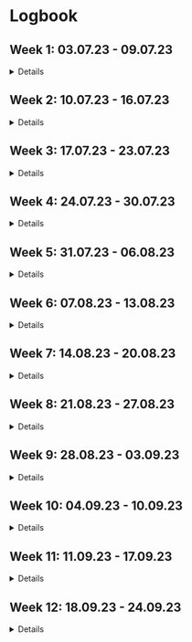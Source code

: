 # Logbook


## Week 1: 03.07.23 - 09.07.23

<details>

I transformed the dataset in the `.root` format into other formats which can be manipulated inside Python. I also preprocessed the dataset in a certain way (not necessarily final). I visualized the dataset and what we wanted to predict.

We used a particular dataset with 6 million entries and is over 1 gb in size. We are in a regression problem and want to predict photon rates from other measurements (magnetic field, latitude, longitude, cosmic rates etc.).

### Summary
- Getting started with [ROOT CERN](https://root.cern/) because the data `Allaux_Bfield.root` is in `.root` format:
	- A few keywords related to ROOT: profile histogram, colz, TTree.
- Tried reproducing in ROOT, different plots Nicolas Produit showed me (profile histograms,
sum of cosmic rates over the whole mission for different latitudes, longitudes etc.).
- Tried using FFT in ROOT but had errors (even when using their [example](https://root.cern/doc/master/FFT_8C.html)).
- Tried to install missing dependencies (e.g FFTW3) but it didn't solve the errors
- Therefore, started to look at Python libraries: [uproot](https://uproot.readthedocs.io/en/latest/basic.html), [ROOT or PyROOT](https://root.cern/manual/python/), and [root_numpy](http://scikit-hep.org/root_numpy/start.html).
- As they were complications with PyROOT and root\_numpy, I chose to continue with uproot.

- Created functions to import `.root` files into pandas dataframes.
- Preprocessed the data `Allaux_Bfield.root` (dataset not in the GitHub but see [this notebook for more information](https://github.com/Zenchiyu/POLAR-background-prediction/blob/develop/notebooks/exploring_polar_data.ipynb) and [this notebook](https://github.com/Zenchiyu/POLAR-background-prediction/blob/develop/notebooks/dataset.ipynb)) where I, for instance:
	- "quantized" the data so that the examples are at round seconds (each two seconds). Note that there are missing data so examples are not necessarily at equidistant times.
	- ignored/removed part of the data so that we work with a subset (e.g. keep data after the period in which astronauts went onboard the space lab)
- Applied FFT on the time series: `sum_fe_rate` against "quantized" time (this is called the light curve). Note that because there can be some missing data, it's not completely correct to use FFT. However, due to the [orbital period of the Tiangong-2 space lab](https://en.wikipedia.org/wiki/Tiangong-2), Earth's rotation, etc., there are seasonalities involved and we could still observe a spike around "per 1 hour 30" frequency in the magnitude spectrum of the light curve.

- Using the results of FFT, we want to perform some operations in the Fourier domain before reconstructing the light curve and using it as a target in our regression problem:
	- Started to code something in order to kill the spikes in the magnitude spectrum using two methods:
		- Using a box filter on the magnitude (but what window size should we use ? What padding method ?)
		- Applied linear regression in the "log x, log y" magnitude plot as the magnitude spectrum looked like some power law. We then wanted to use it to find the spikes before killing only the spikes (unfinished as we moved on to another idea, see next bullet point)
	- We stopped trying to kill the spikes and started to think about killing low frequencies instead as we're mostly interested in high frequencies
due to GRBs (Gamma Ray Bursts) which could cause visible spikes:
		- We manually chose a threshold based on the magnitude spectrum to kill some low frequencies as well as some spikes

- We won't necessarily use the reconstructed light curve as target
- Set up the GitHub project and pipenv

### (Future) Goals:
- To better understand how to split the data into train, validation test set.
- To try some simple model to predict `sum_fe_rate` from all the other measurements (magnetic field, latitude, longitude, etc.). It's as if
we're predicting a time series or sequence using multiple time series or sequences.

</details>

## Week 2: 10.07.23 - 16.07.23

<details>

- `fe_rate` contains $25$ values representing photon rates from different modules but `rate` contains $12$ values representing photon rates for different "energies" (but I don't know what they are as I'm not the expert).
- We used linear regression for two datasets, the one from last week as well as a new one `fm_rate`. Therefore we also loaded `fm_rate`, preprocessed it etc.
- The datasets we use are not necessarily the final ones.
- For the data `fm_rate` inputted to the neural network, we tried with different features (e.g. all measurements except targets and `unix_time`).

### Summary:
- Visualized the Pearson correlation coefficient between the measurements (magnetic field, latitude, longitude, cosmic rates etc.) as well as with our target. Found that cosmic rates have quite some linear correlation with our photon rates (target) even though it's not sufficient!

- Applied linear regression (see this [notebook](https://github.com/Zenchiyu/POLAR-background-prediction/blob/develop/notebooks/linear_regression.ipynb)) using only cosmic rates in order to predict photon rates and found that, depending on how we split the dataset:
	- Take the whole dataset as the training set: We observe very good predictions (visually) except for some huge spikes (no validation, test set so it was already a bad thing to do)
	- Randomly shuffle the dataset then split 60 \% train, 20 \% validation, and 20 \% test. We ignore completely the temporal dependencies and work with data as if examples are i.i.d ..: We observe quiet "bad" validation set predictions (visually).

- We used another dataset `f1_rate` and applied similar steps as the dataset from last week. However, as there were missing things in this dataset, we stopped using it.
- We then started using another dataset `fm_rate` and applied similar steps as the dataset from previous week. Note however that this dataset comprises only about 60k examples, with intervals of about 60 seconds
between them (except for missing data or 'holes'). The `m` comes from "m"inute.

- Using that dataset (splitting it 60/20/20 for train, validation, and test after shuffling), we tried applying a simple fully connected neural network from sklearn using the base MLPRegressor but with 100 neurons in the hidden layer.
We moved on to two hidden layers with 100 neurons each (see this [notebook](https://github.com/Zenchiyu/POLAR-background-prediction/blob/develop/notebooks/fmrate_prediction.ipynb)). Instead of predicting the sum of rates obtained from each module, we try to predict each rate from "each energy" (`rate[i]` instead of `sum_fe_rate`)
- With a similar data split, we tried applying linear regression to predict `rate[0]` only using `sum_fe_cosmic`
- Even though **it's incorrect** to use the whole dataset, we used our trained model to predict over the whole dataset, the photon rates `rate[0]`.
- From them, we computed the residual plots (target-prediction), showed their histograms, and Gaussian fits of residuals.
- We also showed rescaled residual plots (target-prediction)/sqrt(target) ("pull" plot (particle physics jargon)), their histograms and modified Gaussian fits of "pulls". The modified Gaussian fit:

```
def find_std(data):
    low = -np.inf
    high = np.inf
    prev_std = np.inf
    std = np.std(data)
    mean = np.mean(data)
    
    while ~np.isclose(prev_std, std):
        # Update interval
        low = -3*std + mean
        high = 3*std + mean
        
        prev_std = std
        std = np.std(data[(data>low) & (data<high)])
        print(mean, std, low, high)
    return mean, std
```

was suggested by Nicolas Produit to ignore the "outliers" in the "pull histogram".

- Started learning about PyTorch, weights and biases and JAX.
- Issues installing JAX with GPU support on Windows (my desktop computer), therefore, stayed with Pytorch with GPU.
- Modified README.md by adding information about how to use pipenv and how to install it.

### (Future) Goals:
- To better understand how to split the data into train, validation test set for our application as they are maybe some 'issues' related to overfitting when we shuffle our data and pick train, validation, and test set where examples can be close to each other in time (or other measurements). We maybe want to also take into account temporal relationships.
- To try using more complex models to predict photon rates from all the other measurements (magnetic field, latitude, longitude, etc.). It's as if we're predicting a time series or sequence using multiple time series or sequences (something to explore).
- To try using PyTorch and GPUs

</details>


## Week 3: 17.07.23 - 23.07.23

<details>

### Summary

- Started writing logbook
- Connected to GPU (Quadro RTX 4000) of POLAR group. Can run my Python scripts remotely (and used tmux to run my codes without the need for my computer to be on).
- Started learning about "weights and biases" tool and using it for the first time ([Project's weights and biases](https://wandb.ai/stephane-nguyen/POLAR-background-prediction?workspace=user-stephane-nguyen)). 
Here's an example of a [run](https://wandb.ai/stephane-nguyen/POLAR-background-prediction/runs/1j329ps1?workspace=user-stephane-nguyen).
- Started writing the PyTorch code with GPU support (device) taking inspiration from https://github.com/eloialonso/iris project (started using Hydra for the first time too).
- Added code to save models, criteria and more
- Applied model on validation set and visualized prediction (over whole validation set)
- Further cleaning of code and added Python type hints (not for all files though)
- Can now save a general checkpoint at two different places; one as the last checkpoint and the other is attached to a date and run id (see checkpoints folder)
- Can now specify the number of neurons for each hidden layer directly inside the yaml config file.
- Removed pipenv, we no longer use pipenv. Modified README in consequence.
- Trained model again but on `nf1rate` (taking about 3 hours for training) with as target `rate[0]` (using all training examples, no additional filtering based on `rate_err[0]`) ([see wandb run](https://wandb.ai/stephane-nguyen/POLAR-background-prediction/runs/3zdzy861?workspace=user-stephane-nguyen)).
- Trained model again on "same" dataset but with as target `rate[0]/rate_err[0]` (filtered examples when cannot divide) ([see wandb run](https://wandb.ai/stephane-nguyen/POLAR-background-prediction/runs/3hevg2jy/overview?workspace=user-stephane-nguyen))
- Added more plots in `src/visualizer` where we can now plot the residual plot with its histogram.

### Comments

- Run:
```
python src/main.py
```
to run the training phase and log information in Weights and Biases.

- Run:
```
python src/main.py wandb.mode=disabled
```
to run the training phase without logging information into Weights and Biases.


### (Future) Goals:
- To better understand how to split the data into train, validation test set for our application as they are maybe some 'issues' related to overfitting when we shuffle our data and pick train, validation, and test set where examples can be close to each other in time (or other measurements). We maybe want to also take into account temporal relationships.
- To read more about predicting a time series or sequence using multiple time series or sequences (something to explore).
- To better understand Adam optimizer, different parts of what I've used in general.
- To better understand or to learn more about Hydra
- To use W&B artifacts for datasets. Need to version datasets as I can work with different datasets
- To learn more about regularization, dropout, batch normalization
- To learn more about W&B sweeps and add more log information.

</details>

## Week 4: 24.07.23 - 30.07.23

<details>

### Summary

- Exploring the 55 GRBs (from [Overview_of_the_GRB_observation_by_POLAR's paper](https://www.researchgate.net/profile/Yuanhao-Wang-8/publication/326811280_Overview_of_the_GRB_observation_by_POLAR/links/5cfe12c0a6fdccd1308f8b32/Overview-of-the-GRB-observation-by-POLAR.pdf), after converting UTC to Unix time) and comparing them to our dataset:

<p align="center">
<img src="https://github.com/Zenchiyu/POLAR-background-prediction/assets/49496107/cd6024cc-37ed-4a7b-a8a2-774cd53c8a99" width=300>
</p>

We can observe that there are GRBs (in red) outside the time range (both to the left and the right) of our dataset (in blue)

- Only restricting to our time range, we're left with 25 GRBs:

<p align="center">
<img src="https://github.com/Zenchiyu/POLAR-background-prediction/assets/49496107/4013d962-4b2f-48ec-8bdc-09595a1a195d" width=300>
</p>

A closer look (+- 50 seconds windows):

<p align="center">
<img src="https://github.com/Zenchiyu/POLAR-background-prediction/assets/49496107/cf89a4da-2484-40db-bcdb-3b1e6400bf33" width=300>
</p>

Note that the one at the bottom-mid was within the period with no data.

- From the residual histogram (from applying our model to the validation set) and modified Gaussian fit, we highlighted the data points from the validation set having
their residual above 5 standard deviation:

<p align="center">
<img src="https://github.com/Zenchiyu/POLAR-background-prediction/assets/49496107/36a33a27-afde-4c81-9c8c-18b2d6b59ac9" width=300>
<img src="https://github.com/Zenchiyu/POLAR-background-prediction/assets/49496107/666e62c7-1f41-455a-a65a-bba77cbf6365" width=300>
</p>

We also showed in blue the full dataset (train + validation + test) even though we "shouldn't". There are 9980 red points.

- If we compare the red points with the 25 GRBs, we can only see $5$ red points. Moreover, we must remember the fact that we're showing red points that are from the validation set, not the full dataset.

<p align="center">
<img src="https://github.com/Zenchiyu/POLAR-background-prediction/assets/49496107/5890e455-8e5c-46c8-967c-8200274d9635" width=300>
</p>

- Fixed create_columns where it could try to create, for instance, a column based on a `data_df["<numerical value>"]` which was not intended.
- Added `filter_conditions` to the YAML and modified Python code to filter examples based on `filter_conditions`
- Ran the training phase with a filtered dataset where we only keep examples having `rate[0]/rate_err[0]` greater than 20. It gives this:

<p align="center">
<img src="https://github.com/Zenchiyu/POLAR-background-prediction/assets/49496107/094c849f-c217-4c35-a15a-df7e7768f6a6" width=300>
</p>

where again the red points come from the validation set and have residuals > 5 standard deviations (recall that when we say standard deviation, we talk about the modified one based on the modified Gaussian fit).

- Ran the training phase again but ignored +-100 seconds around the 25 GRBs. Also ignored them in the validation and test set but maybe shouldn't because we
no longer can compare the prediction for these +-100 seconds around the 25 GRBs with the real curve. We can't plot anymore the plot we've shown above. However, here's a zoomed-in version of what our model predicts in 4 arbitrary intervals of the validation set:

<p align="center">
<img src="https://github.com/Zenchiyu/POLAR-background-prediction/assets/49496107/af0b8810-d791-48cd-b480-175d0430049d" width=300>
</p>

`l` and `h` are indices. For instance, if `l=0`, then it means we show `h` first validation set examples (ordered by ascending time). In red we have the prediction, and in green, the validation set.

- By cleaning the code, I discovered that I was training on the validation set unintentionally, I fixed it and then ran the training phase again. I show below
the previous plot but with the fixed code:

<p align="center">
<img src="https://github.com/Zenchiyu/POLAR-background-prediction/assets/49496107/c01d11ab-cb09-494b-848e-ee38de9a73cf" width=300>
</p>

- Plotting prediction over train + validation set in red. In blue/cyan we have the training set and in green, we have the validation set

<p align="center">
<img src="https://github.com/Zenchiyu/POLAR-background-prediction/assets/49496107/c03301bb-a31f-40ea-8b93-ad6c9082882e" width=300>
</p>

We can observe that it doesn't overfit severely but it might still overfit...

- Started reading a bit about unsupervised learning anomaly detection with autoencoders and using the reconstruction error to detect anomalies:
	- https://keras.io/examples/timeseries/timeseries_anomaly_detection/
   	- https://towardsdatascience.com/using-lstm-autoencoders-on-multidimensional-time-series-data-f5a7a51b29a1
	- https://youtu.be/6S2v7G-OupA
- Started reading a bit about anomaly detection in general. I should maybe focus on semi-supervised anomaly detection:
	- https://ai.googleblog.com/2023/02/unsupervised-and-semi-supervised.html
	- https://arxiv.org/pdf/1906.02694.pdf
	- https://en.wikipedia.org/wiki/Anomaly_detection
> Semi-supervised anomaly detection techniques assume that some portion of the data is labelled. This may be any combination of the normal or anomalous data, but more often than not the techniques construct a model representing normal behavior from a given normal training data set, and then test the likelihood of a test instance to be generated by the model.
- Started reading a bit about time series regression. We need to analyze the auto-correlation function of residuals to see if there are correlated errors.
- Ran training for a different target; `rate[0]`. Also, instead of plotting the residuals, we plot the residuals divided by `rate_err[0]`. Filtering is the same as before and the plots have comparable/similar meanings to before (except for residuals and the target):


| | | |
|:-------------------------:|:-------------------------:|:-------------------------:|
|<img width="1604" src="https://github.com/Zenchiyu/POLAR-background-prediction/assets/49496107/0c1d6735-97d0-4cc8-936c-b7cbe0e75e36"> Prediction over validation set in red|<img width="1604" src="https://github.com/Zenchiyu/POLAR-background-prediction/assets/49496107/aaa0b2cb-029a-4209-9a62-605441d86c02"> A closer look at 4 intervals|<img width="1604" src="https://github.com/Zenchiyu/POLAR-background-prediction/assets/49496107/370f9273-84df-4054-ab96-421b6d1d14ea"> Prediction over train + val, closer look|
<img width="1604" src="https://github.com/Zenchiyu/POLAR-background-prediction/assets/49496107/7e32e010-39e7-48d7-bfe7-c03212fcc5cf"> `(rate[0]-pred)/rate_err[0]`|<img width="1604" src="https://github.com/Zenchiyu/POLAR-background-prediction/assets/49496107/78dbae85-7772-4ef1-ae54-c29258476c9c"> `(rate[0]-pred)/rate_err[0]` hist*|<img width="1604" src="https://github.com/Zenchiyu/POLAR-background-prediction/assets/49496107/cf6ee699-6720-49de-8d3b-c29805222a37"> zoomed-in version|

\*: x-axis label should be "pull".
<!-- https://gist.githubusercontent.com/trusktr/93175b620d47827ffdedbf52433e3b37/raw/e980fa9116cb28dfbdee0dc5c17adc5ed91df783/image-grid.md -->

- If we use our trained model and apply it to the full dataset (train + val + test) including the 25 GRBs we removed, we can observe these:


| | |
|:-------------------------:|:-------------------------:|
|<img width="1604" src="https://github.com/Zenchiyu/POLAR-background-prediction/assets/49496107/6ba9d6c8-9e5a-4a49-84d0-2637f0148ba6">|<img width="1604" src="https://github.com/Zenchiyu/POLAR-background-prediction/assets/49496107/37175a7a-a89b-49f9-a8ff-7d6f86cd77ba">*|
<img width="1604" src="https://github.com/Zenchiyu/POLAR-background-prediction/assets/49496107/20ea06bf-b93d-4929-af4d-b903ed388d1f">|<img width="1604" src="https://github.com/Zenchiyu/POLAR-background-prediction/assets/49496107/fdc21464-0c18-4945-b1af-b92f9ba5abec">|

\*: x-axis label should be "pull".

- Split differently the data in a periodical manner: train, validation, and test (120, 40, 40 data points) then train, validation, and test again (do it until no more data is left) (this time, the splitting is no longer random but there's still shuffling=True in the train loader and we still have 60 %, 20 %, 20 % split ratios):



| | | |
|:-------------------------:|:-------------------------:|:-------------------------:|
|<img width="1604" src="https://github.com/Zenchiyu/POLAR-background-prediction/assets/49496107/0bf32195-3438-4531-8e9f-06c4e42e2869"> Prediction over validation set in red|<img width="1604" src="https://github.com/Zenchiyu/POLAR-background-prediction/assets/49496107/aa2a6095-8394-42ee-bf2e-c34abf399326"> A closer look at 4 intervals|<img width="1604" src="https://github.com/Zenchiyu/POLAR-background-prediction/assets/49496107/ca7ba5a9-c478-426f-9b86-9984db41f205"> Prediction over train + val, a closer look|
<img width="1604" src="https://github.com/Zenchiyu/POLAR-background-prediction/assets/49496107/a2f37eaa-8b74-4bb7-99ad-f6652328ffb1"> `(rate[0]-pred)/rate_err[0]`|<img width="1604" src="https://github.com/Zenchiyu/POLAR-background-prediction/assets/49496107/9b82a87c-3dbc-4fc6-83ad-678234592213"> `(rate[0]-pred)/rate_err[0]` hist|<img width="1604" src="https://github.com/Zenchiyu/POLAR-background-prediction/assets/49496107/da6267bd-cd97-42fb-b094-a53b89f09260"> Losses (average mini-batch MSE loss)|

- We can show how the losses behave compared to before (violet: `periodical_split`, yellow: `random_split`):

<p align="center">
<img src="https://github.com/Zenchiyu/POLAR-background-prediction/assets/49496107/6d056ebd-b38a-4a0f-8db5-31d7236bc5a8" width=300>
</p>

And it shows more clearly the gap between train and validation losses.

- And if we use our trained model with this "periodical split" dataset and apply it to the full dataset (train + val + test) including the 25 GRBs we removed, we can observe these:


| | |
|:-------------------------:|:-------------------------:|
|<img width="1604" src="https://github.com/Zenchiyu/POLAR-background-prediction/assets/49496107/c9d6670e-25c0-4f62-a842-b176e3f2795c">|<img width="1604" src="https://github.com/Zenchiyu/POLAR-background-prediction/assets/49496107/4455e55e-de08-4554-b93b-4d6bdae5cb47">|
<img width="1604" src="https://github.com/Zenchiyu/POLAR-background-prediction/assets/49496107/d0a5370d-7d4d-4167-a08f-e8e9c0ece41c">|<img width="1604" src="https://github.com/Zenchiyu/POLAR-background-prediction/assets/49496107/08cd8e81-4239-40e4-aaf6-d9a32856c521">|


### (Future) Goals:
- To better understand how to split the data into train, validation test set for our application as they are maybe some 'issues' related to overfitting when we shuffle our data and pick train, validation, and test set where examples can be close to each other in time (or other measurements). We maybe want to also take into account
temporal relationships. There's maybe something called "overfitting in feature space".

- Some links on splitting but our goal is not to forecast but to predict the "present" from the "present" (or maybe even past but not yet):
	- https://stats.stackexchange.com/questions/346907/splitting-time-series-data-into-train-test-validation-sets
	- https://datascience.stackexchange.com/questions/91162/why-is-shuffling-timeseries-a-bad-thing
- To read more about predicting a time series or sequence using multiple time series or sequences (something to explore) (and correlated residuals):
	- https://otexts.com/fpp2/regression.html
	- https://ethz.ch/content/dam/ethz/special-interest/math/statistics/sfs/Education/Advanced%20Studies%20in%20Applied%20Statistics/course-material-1921/Zeitreihen/ATSA_Script_v200504.pdf (from page 133)
- To better understand Adam optimizer, different parts of what I've used in general.
- To better understand or to learn more about Hydra
- To use W&B artifacts for datasets. Need to version datasets as I can work with different datasets
- To learn more about regularization, dropout, batch normalization
- To add a "stagnation end condition" to my training loop
- Is it fine to apply prediction over the whole dataset and threshold residuals to see whether known GRBs are part of them ? (and what if we apply unsupervised learning outlier detection over the residuals ?)

</details>

## Week 5: 31.07.23 - 06.08.23

<details>

### Summary

- Discovered that all this time, I sorted time in descending order... By fixing it, it fixed the issue with `GRB_170114A` that was not detected by thresholding the residuals. Note that this fix didn't affect the trained model, it only affects the visualized results.

#### Plots with target: `rate[0]` and with correct time sorting:

| | | |
|:-------------------------:|:-------------------------:|:-------------------------:|
|<img width="1604" src="https://github.com/Zenchiyu/POLAR-background-prediction/assets/49496107/4d17bb6f-5bb9-4d0e-8bf5-657bb14e1e90"> Prediction over validation set in red|<img width="1604" src="https://github.com/Zenchiyu/POLAR-background-prediction/assets/49496107/22e4c5e0-3861-4bb2-bbb1-faf2f9e2a2c3"> A closer look at 4 intervals|<img width="1604" src="https://github.com/Zenchiyu/POLAR-background-prediction/assets/49496107/cb38a62f-35db-4f3d-82f5-576e14d0cae2"> Prediction over train + val, a closer look|
<img width="1604" src="https://github.com/Zenchiyu/POLAR-background-prediction/assets/49496107/edd18c95-419f-4c27-be63-5c9952b6da42"> `(rate[0]-pred)/rate_err[0]`|<img width="1604" src="https://github.com/Zenchiyu/POLAR-background-prediction/assets/49496107/329e7144-a314-49ff-9078-60b445961026"> `(rate[0]-pred)/rate_err[0]` hist|<img width="1604" src="https://github.com/Zenchiyu/POLAR-background-prediction/assets/49496107/da6267bd-cd97-42fb-b094-a53b89f09260"> Losses (average mini-batch MSE loss)|

- And if we use our trained model with this "periodical split" dataset and apply it to the full dataset (train + val + test) including the 25 GRBs we removed, we can observe these:


| | |
|:-------------------------:|:-------------------------:|
|<img width="1604" src="https://github.com/Zenchiyu/POLAR-background-prediction/assets/49496107/74501fd8-2a5f-4953-b7c3-ab83a00572f5">|<img width="1604" src="https://github.com/Zenchiyu/POLAR-background-prediction/assets/49496107/b99af059-a9f2-4e62-87bc-cfac49483514">|
<img width="1604" src="https://github.com/Zenchiyu/POLAR-background-prediction/assets/49496107/d407e4c5-381b-47d5-8bf2-373feddfa132"> 44553 red dots|<img width="1604" src="https://github.com/Zenchiyu/POLAR-background-prediction/assets/49496107/33c330d8-eb03-46aa-9f18-68623ef26a0e">|

#### Plots with target: `rate[0]/rate_err[0]` and with correct time sorting:

| | | |
|:-------------------------:|:-------------------------:|:-------------------------:|
|<img width="1604" src="https://github.com/Zenchiyu/POLAR-background-prediction/assets/49496107/343899fc-2bfe-4b03-ad97-685b3df9839d"> Prediction over validation set in red|<img width="1604" src="https://github.com/Zenchiyu/POLAR-background-prediction/assets/49496107/8a259a57-1a45-4997-8a52-5c16f04f47f2"> A closer look at 4 intervals|<img width="1604" src="https://github.com/Zenchiyu/POLAR-background-prediction/assets/49496107/452cea78-e06f-4eee-ab4e-a1ce96b09746"> Prediction over train + val, a closer look|
<img width="1604" src="https://github.com/Zenchiyu/POLAR-background-prediction/assets/49496107/96aaa31f-98ac-4a0e-91b8-4b859632d84f"> `(rate[0]/rate_err[0]-pred)`|<img width="1604" src="https://github.com/Zenchiyu/POLAR-background-prediction/assets/49496107/ff0bf20d-3671-41f3-a7c5-a66c0fce95cb"> `(rate[0]/rate_err[0]-pred)` hist|<img width="1604" src="https://github.com/Zenchiyu/POLAR-background-prediction/assets/49496107/b2355931-537f-4f9e-ba61-1ec0b5a29f16"> Losses (average mini-batch MSE loss)|

- And if we use our trained model with this "periodical split" dataset and apply it to the full dataset (train + val + test) including the 25 GRBs we removed, we can observe these:

| | |
|:-------------------------:|:-------------------------:|
|<img width="1604" src="https://github.com/Zenchiyu/POLAR-background-prediction/assets/49496107/13f43dbe-9551-4a64-aeb5-1f08e9882fb5">|<img width="1604" src="https://github.com/Zenchiyu/POLAR-background-prediction/assets/49496107/0d4b8857-fa19-4379-bf27-d79e5efe5d7e">|
<img width="1604" src="https://github.com/Zenchiyu/POLAR-background-prediction/assets/49496107/f8f22ef2-941f-4060-8246-307a3c66f089"> 38887 red dots|<img width="1604" src="https://github.com/Zenchiyu/POLAR-background-prediction/assets/49496107/f613704c-d6c3-4d6e-98cd-11f4be0acda7">|

#### Investigating whether I showed the correct 25 GRBs

- Started investigating whether I showed the correct 25 GRBs and whether the conversion from UTC to `unix_time` wasn't wrong. This is because a few of my plots of the 25 GRBs are "flat" and look more like background than GRB... We can compare with GRBs from https://www.astro.unige.ch/polar/grb-light-curves?page=2 (for example with GRB 170114B)

- Checked manually through a few GRBs whether I showed wrong intervals, and it seemed that the `unix_time` conversion from UTC was correct (I even checked by downloading a few root files and compared their `unix_time`'s to what I obtained and they matched)

- Via this manual check, I discovered that the target might be different than what is shown on the website, I'm maybe training using the wrong targets.. where GRBs are sometimes not visible, therefore, detection based on residual thresholding wouldn't be successful for them.

- Actually, it might be also due to the binning, the website shows much much more precise light curves. The binning maybe caused some GRBs to lose in amplitude compared to the background ?

#### Documentation
- Started cleaning a bit the logbook
- Started writing one of the two report: Industrial report

### (Future) Goals:
- To better understand how to split the data into train, validation test set for our application as they are maybe some 'issues' related to overfitting when we shuffle our data and pick train, validation, and test set where examples can be close to each other in time (or other measurements). We maybe want to also take into account
temporal relationships. There's maybe something called "overfitting in feature space".

- Some links on splitting but our goal is not to forecast but to predict the "present" from the "present" (or maybe even past but not yet):
	- https://stats.stackexchange.com/questions/346907/splitting-time-series-data-into-train-test-validation-sets
	- https://datascience.stackexchange.com/questions/91162/why-is-shuffling-timeseries-a-bad-thing
- To read more about predicting a time series or sequence using multiple time series or sequences (something to explore) (and correlated residuals):
	- https://otexts.com/fpp2/regression.html
	- https://ethz.ch/content/dam/ethz/special-interest/math/statistics/sfs/Education/Advanced%20Studies%20in%20Applied%20Statistics/course-material-1921/Zeitreihen/ATSA_Script_v200504.pdf (from page 133)
- To better understand Adam optimizer, different parts of what I've used in general.
- To better understand or to learn more about Hydra
- To use W&B artifacts for datasets. Need to version datasets as I can work with different datasets
- To learn more about regularization, dropout, batch normalization
- To learn more about W&B sweeps and add more log information.
- To add a "stagnation end condition" to my training loop
- Is it fine to apply prediction over the whole dataset and threshold residuals to see whether known GRBs are part of them? (and what if we apply unsupervised learning outlier detection over the residuals ?)
- ACF of residuals, report, legends in my plots, feature importance, better threshold.

</details>

## Week 6: 07.08.23 - 13.08.23

<details>

### Summary

- Fixed CUDA out-of-memory issue (which happened with my bigger model because it had more parameters on GPU):
	- Instead of directly loading the whole dataset into GPU (even before `__getitem__` in the PyTorch Dataset), I load it into GPU
one by one inside the `__getitem__` method (creating tensors on CUDA for each example)
	- `torch.no_grad()` in `visualizer.py` (and `./notebooks/results.ipynb`) significantly decreased the allocated memory size. See: https://discuss.pytorch.org/t/how-to-delete-a-tensor-in-gpu-to-free-up-memory/48879/15
- However, creating a tensor on GPU for each example and every time we call `__getitem__` led to $+3$ times worse training execution time (from 3 hours ETA to 10 hours ETA).
- To fix the 10 hours ETA, I no longer create PyTorch tensors on GPU and in `__getitem__` but create them on CPU and at initialization of the PyTorch Dataset. A subset is moved to GPU when needed (e.g. before a mini-batch is fed to the model). It's now taking 1 hour 40 min instead of 3 or 10 hours to train the model.

- Checking again [GRB 170219A](https://www.astro.unige.ch/polar/content/170219a). There's something wrong with the spikes and the GRBs in our dataset:
![image](https://github.com/Zenchiyu/POLAR-background-prediction/assets/49496107/2a7e2fa8-e9b6-4780-86b7-423c15dc822e)
![image](https://github.com/Zenchiyu/POLAR-background-prediction/assets/49496107/0998659b-2861-4a83-9a7d-85acab370bde)

- Added custom loss (weighted MSE where weights are like `1/rate_err**2`) (it takes longer to train our model due to the parts where we retrieve the weights,
the `1/rate_err**2`, 
- `__getitem__` now also returns the idx, therefore, I could obtain the indices of the data from the mini-batch and use them to retrieve the correct weights as said previously.
- Added multiple targets (not just `rate[0]`) (did not try if old config yaml still works..)
- Tried to change `find_moments` in `./src/visualizer.py` to deal with 2D arrays instead of 1D arrays but had some complications, so I went back to how it was before the change. I use loops to go through the different targets and independently obtain the `new_std`...
- Tried to clean the code and tried to not use the `data_df` Pandas DataFrame inside `PolarDataset` but couldn't completely. See next.
- Discovered that the `unix_time` feature, which was in double precision (in `.root` format), was quantized when stored inside a PyTorch Tensor. This is because the default precision of a PyTorch FloatTensor is single precision, 32 bits. It implies that some features/inputs maybe lost some precision when going from the Pandas DataFrame to the PyTorch Tensor.
- I therefore, kept the `data_df` Pandas DataFrame attribute in order to retrieve the `unix_time` when visualizing the results but I must remember about the single vs double precision as it can affect the predictions.
- I did not change the PyTorch tensors datatypes to float64 because of memory usage and training speed.
- I added `num_workers=4` and `pin_memory` in the arguments of my PyTorch DataLoaders (thanks to Eloi Alonso) and my training time went from about 2 hours 15 min to 1 hour 30 min.
- Tried training with mini-batch sizes of $256$ and `periodicity` $256$ (reminder: it was in `periodical` split type).

We show in orange the prediction and in blue the $rate[0]$. In red, we have our points above the threshold of 3 std (again, as a reminder, it's actually `new_std` based on a modified gaussian fit).

![image](https://github.com/Zenchiyu/POLAR-background-prediction/assets/49496107/08ef8d27-ee8b-4c5e-91dc-e222c131f7b4)

Residuals/error rate:

![image](https://github.com/Zenchiyu/POLAR-background-prediction/assets/49496107/ad2e1508-b8d2-4096-8512-619053ac1c94)

Our model also predicted other rates but we don't show them yet as there would be too many plots. We got:
```
Number of red points when thresholding using residuals/rate_errs (pull)
[39175 37358 74967 73827 64414 64942]

>>> new_std
array([1.3854719, 1.2320681, 1.3846753, 1.313497 , 1.5823889, 1.5771829],
      dtype=float32)
```

### Some interesting links:

- https://medium.com/syncedreview/how-to-train-a-very-large-and-deep-model-on-one-gpu-7b7edfe2d072
- https://pytorch.org/tutorials/recipes/recipes/tuning_guide.html#enable-asynchronous-data-loading-and-augmentation
- https://androidkt.com/pytorch-dataloader-set-pin_memory-to-true/
- https://discuss.pytorch.org/t/should-we-set-non-blocking-to-true/38234

### (Future) goals:
- Group the data above threshold (my red points) into groups/clusters (instead of looking at them individually, point by point)
- Clean code (especially `src/visualizer.py` and `notebooks/results.ipynb`), clean logebook, fix documentation with the config file
- Check that old config file still work with current code (e.g. when we had only one target and used MSELoss as criterion).

</details>


## Week 7: 14.08.23 - 20.08.23

<details>

### Summary
- Group the data above threshold (my red points) into groups/clusters (instead of looking at them individually, point by point). 
We show below, using a point for each cluster, the cluster length versus the cluster "integral" (sum of `rate[0]` for data in the cluster) where the threshold was set at $3$ std:

![image](https://github.com/Zenchiyu/POLAR-background-prediction/assets/49496107/1746aa7c-1dd5-4dd4-8792-ebaa26515d3b)

There are still $15068$ clusters but it's still better than looking at $39175$ points.

- Ran training with old config file in which the target was just `rate[0]/rate_err[0]` and the criterion with MSELoss (not weighted MSE Loss).
It gave very similar results but they were still different (it might be due to the fact that we want to predict smaller or higher values)
- Ran training with different `weight_decay` values from the Adam optimizer (L2 regularization). They seem to not help reduce the variance (reduce overfitting). I did not try (inverted) dropout yet. I don't want to try early stopping nor data augmentation. Note that I already normalized the inputs/features. I also did not try to tweak weight initialization (with for example Xavier or He initialization that are good with tanh and ReLU activation functions respectively, see [deep learning specialization on Coursera](https://www.coursera.org/learn/deep-neural-network/home/week/1).)

![W B Chart 8_16_2023, 2 22 05 PM](https://github.com/Zenchiyu/POLAR-background-prediction/assets/49496107/c1a82cf4-e6a9-4f1f-a50f-3cedde1bc46c)

With run names (or ids):
![W B Chart 8_16_2023, 2 22 05 PM(1)](https://github.com/Zenchiyu/POLAR-background-prediction/assets/49496107/15d56c35-f84f-4bba-98ef-14e21954d9b3)



- Learned more about Adam optimizer: it's a combination of RMSProp and Momentum (and includes bias correction). Essentially, it's doing two exponentially weighted moving averages, one on the gradients ("momentum" part) and one on the element-wise squared gradients ("RMSProp" part).
Intuitively, we can think of the "RMSProp" part as estimating the "variance" of the gradients and scale the steps in different directions accordingly.

- Learned that random sampling (not necessarily uniform, it could be uniform in log scale though, for instance for the beta in Momentum or alpha for the learning rate) when trying different hyperparamters can be useful.

- Didn't try batch normalization, it might be something to consider trying.

- Learned that what we're trying to do by plotting the residuals and where the predictions fail can be called "manual error analysis" but Andrew Ng only talks about classification tasks in which we can say whether we misclassified or not. What is usually done in regression ?
- Learned that I might need a second metric that captures what we want to do with the clusters or red points because the weighted MSE might not be enough.
- Learned that transfer learning cannot be used for tabular data (it is much more used in Computer Vision). Transfer learning is when we take a pretrained network, reuse the weights (can freeze them or not) and retrain a part of the network (either from the existing structure or new layers). Transfer learning is particularly useful when the task on which the pretrained network was trained has some similarities with the downstream task. Moreover, the upstream task should have used more data than the downstream task and the inputs for both tasks should be similar.
- Learned that what we're doing could be called "multi-task learning" as we can try to predict multiple output values (different rates).

</details>


## Week 8: 21.08.23 - 27.08.23

<details>

### Summary
- Ran training with a different split percentage: 98, 1, 1 (train, val, test) and it gave much much better validation loss as expected
(more training data, it can "reduce" overfitting). However, I still doubt about it.
- Ran again the training with the old small MLP with 3 hidden layers. Although the losses decrease more slowly than the bigger network, after a few epochs, they are very similar.
- Even though both losses are similar, clusters can change widely... it indicates us that we need another metric to track properties of these clusters.
- Learned a bit some basics about convolutional neural networks (because they can be used on time series):
	- convolution operations in CNNs are actually cross-correlations. Implicit ReLU after applying convolution
	- convolution over volumes (dimension >= 2D tensors)
  	- padding, striding
   	- pooling
   	- 1 x 1 convolution to reduce the depth/number of channel but keep the height and width
    	- some classical CNN architectures: VGG, AlexNet, LeNet-5, GoogleNet (or Inception network)
- Learned briefly about ResNets and residual blocks with skip connections. It helps with exploding, vanishing gradients in deep networks.
it might be useful if we want to create a very deep network for our problem.
- Cleaned a bit the code, especially the part where we can use different loss functions in `../src/trainer.py`.
- Completely removed old jupyter notebooks and src files in `../notebooks`.
- Modified `../notebooks/README.md` with some information on how to get to these old notebooks.
- Updated documentation with a new description of the notebooks folder and some description how to specify the loss function from `../config/trainer.yaml`
- Cleaning `../notebooks/results.ipynb` and added interactive plots using ipywidgets. However, there was an issue with file size going from 1 mb to 1 gb...
- Learned very very quickly about transforming FC (fully connected) layers into convolutional layers (some using 1 x 1 convolutions).
- Learned that one forward pass of CNN is "equivalent" but faster than doing multiple forward passes of smaller windows (see convolutional implementation of sliding windows). This might be useful if we want to use a CNN for time series ?
- Made my plots interactice using ipywidgets and ipympl. It's still to slow to update.
- Changed orange colored curves (prediction) into black colored curves.

### Some interesting links

- https://proclusacademy.com/blog/robust-scaler-outliers/


### TODO
- Permutation importance (be careful about colinearity or multi colinearity)
- Maybe robust scaler instead of standard scaler for normalizing inputs
- Interactive way to go through the clusters obtained from the red points
- Create clusters for points in which the prediction is higher than the target (we did the opposite until now)
- Find a single number evaluation metric that can be useful for our clusters in order to compare different models
- Make it easier to compare different models. Maybe use weights and biases for that
- Find how we can use CNN for time series ?
- Learn more about sequential models such as Transformers ?
- Find a better way to threshold and get red points ? It seems, for the moment, that it's not the most promising directions. The predictions or our red points can change widely just because some residuals can be higher or lower for some unknown reasons

</details>

## Week 9: 28.08.23 - 03.09.23

<details>

### Summary
- Made my plots even more interactice using ipywidgets and ipympl and made them faster to update/refresh.
- We can click on the different "dots" on the left to select a cluster and it will automatically show an interval around that cluster. Red points are points from that cluster. As before, the blue curve represents the original curve and the black curve represents the prediction. The lower right plot represents the residuals or residuals/error rates.

- Selecting a particular cluster will highlight it in black on the left plot as well as change the right plot's title. Green vertical lines in the right plot represents a known GRB trigger time (out of the 25) (Note: they're not always visible depending on which window we're looking at).
We can also zoom in the plots and move around.

- Here is a screenshot of the sliders where:
	- `w`: window size
	- `k`: used for the threshold $k\cdot \sigma$
	- `pred_below`: 1 for data s.t. residuals or pulls $> k\cdot \sigma$ and 0 for $< -k\cdot \sigma$

![image](https://github.com/Zenchiyu/POLAR-background-prediction/assets/49496107/70ece583-8c6e-4a07-aae3-2a6c5b9becc1)

- Some examples without the sliders/buttons where pulls $> k\cdot \sigma$

| <img src="https://github.com/Zenchiyu/POLAR-background-prediction/assets/49496107/a3536bbf-c8a9-4e88-8d52-ffdc4deac9de" width=300> | <img src="https://github.com/Zenchiyu/POLAR-background-prediction/assets/49496107/d505e940-009f-4ab2-aee8-b418f9f37bc2" width=300>| <img src="https://github.com/Zenchiyu/POLAR-background-prediction/assets/49496107/f4653965-bd63-47b6-a103-6a6153117adb" width=300>|
|:--:|:--:|:--:|

- Some examples without the sliders/buttons where pulls $< -k\cdot \sigma$
 
| <img src="https://github.com/Zenchiyu/POLAR-background-prediction/assets/49496107/36684a50-6757-4d06-99e9-7a53fe058253" width=300> | <img src="https://github.com/Zenchiyu/POLAR-background-prediction/assets/49496107/9375257a-4f7d-4a19-86ff-b871d8174f14" width=300>| <img src="https://github.com/Zenchiyu/POLAR-background-prediction/assets/49496107/2e7521e3-8d6b-4758-b8ba-bcb40f4d2070" width=300>|
|:--:|:--:|:--:|

- Fixed `integral`, it wasn't summing using the correct target.
- Added `normalized pull` = `pull/new_std` but didn't add it in every plot. The threshold stays the same as before.
- Fixed errors with `len()` in the scatter plots of the interactive plot that used mpl-interactions.
- Fixed dataframe index of `data_df`.
- Fixing issue with red data points legend not showing up if first axis doesn't have one red data point
- Tried to create cluster intersections with Nicolas Produit using for loops through some variable-sized array.
- Abandonned that code and used pandas dataframe merge + some other operations to get the cluster intersections.
- Found that the merge didn't keep the unix time order nor the index from `data_df`.
- Fixed it by setting the sort argument to True and putting back the correct index after the merge.  
- Fixed `discard_w`. There was an issue with the ending points.
- Cleaning a part of my code

### Some interesting links

- https://proclusacademy.com/blog/robust-scaler-outliers/


### TODO
- Permutation importance (be careful about colinearity or multi colinearity)
- Maybe robust scaler instead of standard scaler for normalizing inputs
- ~~Interactive way to go through the clusters obtained from the red points~~ (Done)
- ~~Create clusters for points in which the prediction is higher than the target (we did the opposite until now)~~ (Done, see `pred_below`)
- Find a single number evaluation metric that can be useful for our clusters in order to compare different models
- Make it easier to compare different models. Maybe use weights and biases for that
- Find how we can use CNN for time series ?
- Learn more about sequential models such as Transformers ?
- Find a better way to threshold and get red points ? It seems, for the moment, that it's not the most promising directions. The predictions
or our red points can change widely just because some residuals can be higher or lower for some unknown
</details>

## Week 10: 04.09.23 - 10.09.23

<details>

### Summary

- Cleaning a part of my codes
- Tried to "interactively" save my interactive plots in PDF format to get selectable text from our figures. Couldn't find a way to do it so I went back to my first idea of printing the cluster information from the title. 
- Can now "interactively" print cluster information below my interactive plots. By using IPython.display `clear_output`, I cannot erase previous prints without erasing my plots.
- Changed `inter_id` to `inter_id_or_cond`: we can now show all clusters except those that don't appear in enough number of energy bins.
- Found that the input feature normalization used the wrong dataset, it used the whole dataset including GRBs instead of the one used when training the model.
- Trying to compute partial derivatives of the targets wrt input features using autograd automatic differentiation engine.
- Fixed mistake in which we also zero out gradients that we appended. The solution was to clone the `.grad` attribute before appending it to our list.
- Found that there might be an issue with our partial derivatives because x-axis values are not all unique ! and for the same value, it can lead to different rates.
- Checked that PyTorch autograd gives what we wanted. It's fine to have different partial derivative values for the same x-axis value.
- Added contour plot with interpolation
- Can now export the predictions in `.root` format by using Uproot.


### TODO
- Clean logbook, add more information !
- Feature importance, explain the weights, why the rate goes up or down. If can kill some weights, reduce the model complexity. Find the underlying rules that the model found.
- Clean logbook, clean code
- Start the two reports

</details>


## Week 11: 11.09.23 - 17.09.23

<details>

### Summary

</details>


## Week 12: 18.09.23 - 24.09.23

<details>

### Summary

</details>
